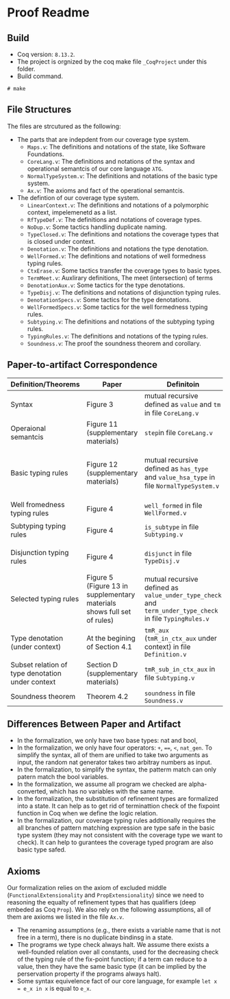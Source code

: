 # Proof Readme #

## Build ##

- Coq version: `8.13.2`.
- The project is orgnized by the coq make file `_CoqProject` under this folder.
- Build command.

```
# make
```

## File Structures ##

The files are strcutured as the following:
+ The parts that are indepdent from our coverage type system.
  - `Maps.v`: The definitions and notations of the state, like Software Foundations.
  - `CoreLang.v`: The definitions and notations of the syntax and operational semantcis of our core language `λTG`.
  - `NormalTypeSystem.v`: The definitions and notations of the basic type system.
  - `Ax.v`: The axioms and fact of the operational semantcis.
+ The defintion of our coverage type system.
  - `LinearContext.v`: The definitions and notations of a polymorphic context, impelemenetd as a list.
  - `RfTypeDef.v`: The definitions and notations of coverage types.
  - `NoDup.v`: Some tactics handling duplicate naming.
  - `TypeClosed.v`: The definitions and notations the coverage types that is closed under context.
  - `Denotation.v`: The definitions and notations the type denotation.
  - `WellFormed.v`: The definitions and notations of well formedness typing rules.
  - `CtxErase.v`: Some tactics transfer the coverage types to basic types.
  - `TermMeet.v`: Auxlirary definitions, The meet (intersection) of terms
  - `DenotationAux.v`: Some tactics for the type denotations.
  - `TypeDisj.v`: The definitions and notations of disjunction typing rules.
  - `DenotationSpecs.v`: Some tactics for the type denotations.
  - `WellFormedSpecs.v`: Some tactics for the well formedness typing rules.
  - `Subtyping.v`: The definitions and notations of the subtyping typing rules.
  - `TypingRules.v`: The definitions and notations of the typing rules.
  - `Soundness.v`: The proof the soundness theorem and corollary.

## Paper-to-artifact Correspondence ##


| Definition/Theorems  | Paper | Definitoin | Notation |
| ------------- | ------------- | ------------- | ------------- |
| Syntax | Figure 3  | mutual recursive defined as `value` and `tm` in file `CoreLang.v` |  |
| Operaional semantcis | Figure 11 (supplementary materials)  | `step`in file `CoreLang.v` | `e --> v` |
| Basic typing rules | Figure 12 (supplementary materials)  | mutual recursive defined as `has_type` and `value_hsa_type` in file `NormalTypeSystem.v` | `Gamma \N- t \vin T` and `Gamma \N- t \Tin T` |
| Well fromedness typing rules | Figure 4  | `well_formed` in file `WellFormed.v`  | |
| Subtyping typing rules | Figure 4  | `is_subtype` in file `Subtyping.v`  | `Gamma \C- t1 \<: t2` |
| Disjunction typing rules | Figure 4  | `disjunct` in file `TypeDisj.v` | `Gamma \C- t1 \tyor t2 \tyeq t3` |
| Selected typing rules | Figure 5 (Figure 13 in supplementary materials shows full set of rules) | mutual recursive defined as `value_under_type_check` and `term_under_type_check` in file `TypingRules.v` | `Gamma \C- t \Vin T` and `Gamma \C- t \Tin T`|
| Type denotation (under context) | At the begining of Section 4.1 | `tmR_aux` (`tmR_in_ctx_aux` under context) in file `Definition.v` | |
| Subset relation of type denotation under context | Section D (supplementary materials) | `tmR_sub_in_ctx_aux` in file `Subtyping.v` |
| Soundness theorem | Theorem 4.2 | `soundness` in file `Soundness.v`  | |

## Differences Between Paper and Artifact ##

- In the formalization, we only have two base types: nat and bool, 
- In the formalization, we only have four operators: `+`, `==`, `<`, `nat_gen`. To simplify the syntax, all of them are unified to take two arguments as input, the random nat generator takes two arbitray numbers as input.
- In the formalization, to simplify the syntax, the patterm match can only patern match the bool variables.
- In the formalization, we assume all program we checked are alpha-converted, which has no variables with the same name.
- In the formalization, the substitution of refinement types are formalized into a state. It can help as to get rid of terminattion check of the fixpoint function in Coq when we define the logic relation.
- In the formalization, our coverage typing rules addtionally requires the all branches of pattern matching expression are type safe in the basic type system (they may not consistent with the coverage type we want to check). It can help to gurantees the coverage typed program are also basic type safed.

## Axioms ##

Our formalization relies on the axiom of excluded middle (`FunctionalExtensionality` and `PropExtensionality`) since we need to reasoning the equalty of refinement types that has qualifiers (deep embeded as Coq `Prop`). We also rely on the following assumptions, all of them are axioms we listed in the file `Ax.v`.
- The renaming assumptions (e.g., there exists a variable name that is not free in a term), there is no duplicate bindinsg in a state.
- The programs we type check always halt. We assume there exists a well-founded relation over all constants, used for the decreasing check of the typing rule of the fix-point function; if a term can reduce to a value, then they have the same basic type (it can be implied by the perservation property if the programs always halt).
- Some syntax equivelence fact of our core language, for example `let x = e_x in x` is equal to `e_x`.  
